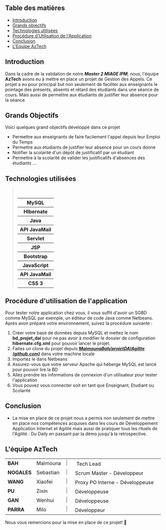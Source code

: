 ## Table des matières

- [Introduction](#introduction)
- [Grands objectifs](#grandsObjectifs)
- [Technologies utilisées](#technologiesutilisees)
- [Procédure d'Utilisation de l'Application](#procedure-Utilisation-de-application)
- [Conclusion](#conclusion)
- [L'Equipe AzTech](#equipe)

## Introduction

Dans la cadre de la validation de notre ***Master 2 MIAGE IPM***, nous, l'équipe **AzTech** avons eu à mettre en place un projet de Gestion des Appels. Ce projet a eu pour principal but non seulement de faciliter aux enseignants le pointage des présents, absents et rétard des étudiants dans une séance de cours. Mais aussi de permettre aux étudiants  de justifier leur absence pour la séance. 


## Grands Objectifs

Voici quelques grand objectifs développé dans ce projet 

* Permettre aux enseignants de faire facilement l'appel depuis leur Emploi du Temps
* Permettre aux étudiants de  justifier leur absence pour un cours donné
* Notifier la scolarité d'un dépôt de justificatif par un étudiant 
* Permettre à la scolarité de valider les justificatifs d'absences des étudiants ...


## Technologies utilisées 

><table>
><tr>
>   <th>MySQL</th>
></tr>
><tr>
>   <th>HIbernate </th>
></tr>
><tr>
>   <th>Java </th>
></tr>
><tr>   
>    <th>API JavaMail</th>
></tr>
><tr>
>   <th>Servlet</th>
></tr>
><tr>
>   <th>JSP</th>
></tr>
><tr>
>   <th>Bootstrap</th>
></tr>
><tr> 
>    <th>JavaScript</th>
></tr>
><tr>
>   <th>API JavaMail</th>
></tr>
> <tr>
>   <th>CSS 3</th>
></tr>
></table>

## Procédure d'utilisation de l'application

Pour tester notre application chez vous, il vous suffit d'avoir un SGBD comme MySQL par exemple, un éditeur de code Java comme Netbeans. Après avoir préparé votre environnement, suivez la procédure suivante :

1. Créer  votre base de données depuis MySQL et mettez le nom **bd_projet_dai** pour ne pas avoir à modifier le dossier de configuration **hibernate.cfg.xml**  pour pouvoir lancer le projet. 
2. Faites un clone du projet depuis ***[MaimounaBah/projetDAIAgilite (github.com)](https://github.com/MaimounaBah/projetDAIAgilite)*** dans votre machine locale
3. Importez le dans Netbeans 
4. Assurez-vous que votre serveur Apache qui héberge MySQL est lancé pour pouvoir lire la BD
5. Allez prendre les informations de connexion d'un utilisateur pour tester l'application
6. Vous pouvez vous connecter soit en tant que Enseignant, Etudiant ou Scolarité

## Conclusion 

- La mise en place de ce projet nous a permis non seulement de mettre en place nos compétences acquises dans les cours de Développement Application Internet et Agilité mais aussi de pratiquer tous les rituels de l'Agilité : Du Daily en passant par la démo jusqu'à la retrospective.

## L'équipe AzTech

<table>
    <tr>
    	<td  style="width:auto;"><b>BAH</b></td>
        <td  style="width:auto;">Maïmouna</td>
        <td style="width:auto;"><img src="C:\Users\33760\Documents\NetBeansProjects\projetDAIAgilite\src\main\webapp\photosEtu\mouna.jpg" style="width:10%;" /> Tech Lead</td>
    </tr>
     <tr>
    	<td  style="width:10%;"><b>NOGALES</b></td>
        <td  style="width:10%;">Sebastian</td>
         <td><img src="C:\Users\33760\Documents\NetBeansProjects\projetDAIAgilite\src\main\webapp\photosEtu\nogales.jpg" style="width:10%;" />Scrum Master - Développeur</td>
    </tr>
    <tr>
    	<td tyle="width:10%;"><b>WANG</b></td>
        <td tyle="width:10%;">Xiaofei</td>
        <td tyle="width:10%;"><img src="C:\Users\33760\Documents\NetBeansProjects\projetDAIAgilite\src\main\webapp\photosEtu\xiaofei.jpg" style="width:10%;" />Proxy PO Interne - Développeuse</td>
    </tr>
    <tr>
    	<td><b>PU</b></td>
        <td>Zixin</td>
        <td><img src="C:\Users\33760\Documents\NetBeansProjects\projetDAIAgilite\src\main\webapp\photosEtu\zixin.jpg" style="width:10%;" />Développeuse</td>
    </tr>
    <tr>
    	<td><b>GAN</b></td>
        <td>Wenhui</td>
        <td><img src="C:\Users\33760\Documents\NetBeansProjects\projetDAIAgilite\src\main\webapp\photosEtu\vivi.jpg" style="width:10%;" />Développeuse</td>
    </tr>
    <tr>
    	<td><b>PARRA</b></td>
        <td>Milo</td>
        <td><img src="C:\Users\33760\Documents\NetBeansProjects\projetDAIAgilite\src\main\webapp\photosEtu\milo.jpg" style="width:10%;" />Développeur</td>
    </tr>
</table>

   Nous vous remercions pour la mise en place de ce projet! 🙏 

